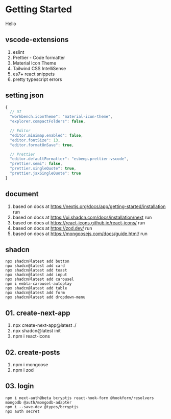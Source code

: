 # Getting Started

Hello

## vscode-extensions

1.  eslint
2.  Prettier - Code formatter
3.  Material Icon Theme
4.  Tailwind CSS IntelliSense
5.  es7+ react snippets
6.  pretty typescript errors

## setting json

```js
{
  // UI
  "workbench.iconTheme": "material-icon-theme",
  "explorer.compactFolders": false,

  // Editor
  "editor.minimap.enabled": false,
  "editor.fontSize": 13,
  "editor.formatOnSave": true,

  // Prettier
  "editor.defaultFormatter": "esbenp.prettier-vscode",
  "prettier.semi": false,
  "prettier.singleQuote": true,
  "prettier.jsxSingleQuote": true
}
```

## document

1. based on docs at https://nextjs.org/docs/app/getting-started/installation run
2. based on docs at https://ui.shadcn.com/docs/installation/next run
3. based on docs at https://react-icons.github.io/react-icons/ run
4. based on docs at https://zod.dev/ run
5. based on docs at https://mongoosejs.com/docs/guide.html/ run

## shadcn

```
npx shadcn@latest add button
npx shadcn@latest add card
npx shadcn@latest add toast
npx shadcn@latest add input
npx shadcn@latest add carousel
npm i embla-carousel-autoplay
npx shadcn@latest add table
npx shadcn@latest add form
npx shadcn@latest add dropdown-menu
```

## 01. create-next-app

1. npx create-next-app@latest ./
2. npx shadcn@latest init
3. npm i react-icons

## 02. create-posts

1. npm i mongoose
2. npm i zod

## 03. login

```
npm i next-auth@beta bcryptjs react-hook-form @hookform/resolvers mongodb @auth/mongodb-adapter
npm i --save-dev @types/bcryptjs
npx auth secret
```
